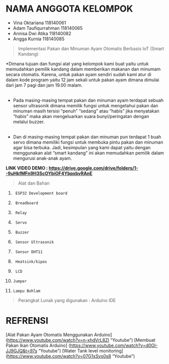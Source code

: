 # NAMA ANGGOTA KELOMPOK

* Vina Oktariana 118140061
* Adam Taufiqurrahman 118140065
* Annisa Dwi Atika 118140082
* Angga Kurnia 118140085


>Implementasi Pakan dan Minuman Ayam Otomatis Berbasis IoT (Smart Kandang) 

<p> *Dimana tujuan dan fungsi alat yang kelompok kami buat yaitu untuk memudahkan pemilik kandang dalam memberikan makanan dan minumam secara otomatis.  
 Karena, untuk pakan ayam sendiri sudah kami atur di dalam kode program yaitu 12 jam sekali untuk pakan ayam dimana dimulai dari jam 7 pagi dan jam 19.00 malam.<br><br>
 
 * Pada masing-masing tempat pakan dan minuman ayam terdapat sebuah sensor ultrasonik dimana memilik fungsi untuk mengetahui pakan dan minuman masih tersisi “penuh” “sedang” atau “habis” jika menyatakan “habis” maka akan mengeluarkan suara bunyi/peringatan dengan melalui buzzer.<br><br> 
 
 * Dan di masing-masing tempat pakan dan minuman pun terdapat 1 
buah servo dimana memiliki fungsi untuk membuka pintu pakan dan minuman agar bisa terbuka. 
Jadi, kesimpulan yang kami dapat yaitu dengan menggunakan alat “smart kandang” ini akan memudahkan pemilik dalam mengurusi anak-anak ayam. </p>

**LINK VIDEO DEMO : https://drive.google.com/drive/folders/1--9uHkfMFn9H3ScOYbiOF4YbpxbvRAnE**

> Alat dan Bahan
1.   	ESP32 Development board
2.   	Breadboard
3.   	Relay
4.   	Servo
5.   	Buzzer
6.   	Sensor Ultrasonik
7.   	Sensor DHT11
8.   	Heatsink/kipas
9.   	LCD
10.   	Jumper
11.   	Lampu Bohlam

> Perangkat Lunak yang digunakan :
Arduino IDE

# REFRENSI 

[Alat Pakan Ayam Otomatis Menggunakan Arduino] (https://www.youtube.com/watch?v=n-xhdVrL8ZI “Youtube”)
[Membuat Pakan Ikan Otomatis Arduino] (https://www.youtube.com/watch?v=d0GI-JJ9GJQ&t=97s “Youtube”)
[Water Tank level monitoring] (https://www.youtube.com/watch?v=07G1xSvs0s8 “Youtube”)
